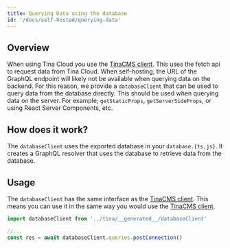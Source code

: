 ```yaml
---
title: Querying Data using the database
id: '/docs/self-hosted/querying-data'
---
```


## Overview

When using Tina Cloud you use the [TinaCMS client](/docs/data-fetching/overview/). This uses the fetch api to request data from Tina Cloud. When self-hosting, the URL of the GraphQL endpoint will likely not be available when querying data on the backend. For this reason, we provide a `databaseClient` that can be used to query data from the database directly. This should be used when querying data on the server. For example; `getStaticProps`, `getServerSideProps`, or using React Server Components, etc.

## How does it work?

The `databaseClient` uses the exported database in your `database.{ts,js}`. It creates a GraphQL resolver that uses the database to retrieve data from the database.

## Usage

The `databaseClient` has the same interface as the [TinaCMS client](/docs/data-fetching/overview/). This means you can use it in the same way you would use the [TinaCMS client](/docs/data-fetching/overview/).

```ts
import databaseClient from '../tina/__generated__/databaseClient'

//...
const res = await databaseClient.queries.postConnection()
```
